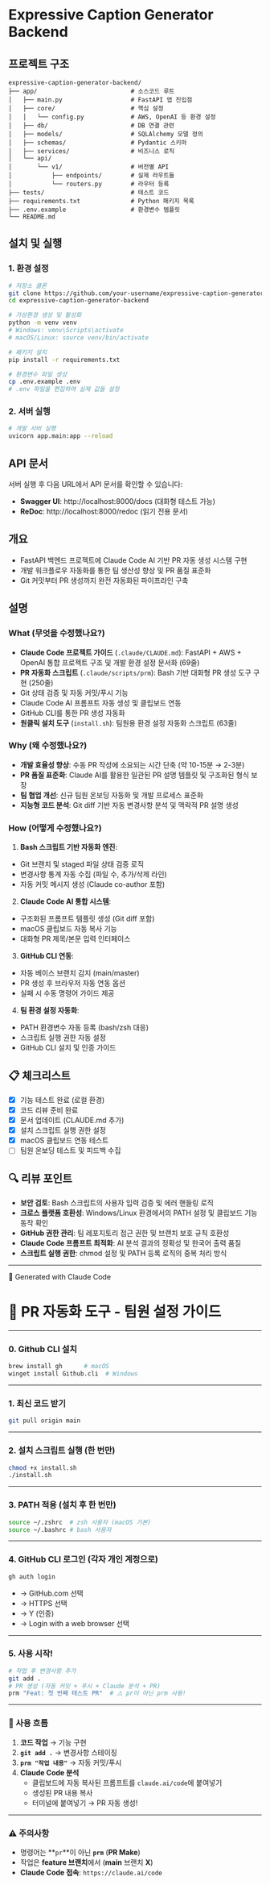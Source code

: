 # Expressive Caption Generator Backend


## 프로젝트 구조

```
expressive-caption-generator-backend/
├── app/                          # 소스코드 루트
│   ├── main.py                   # FastAPI 앱 진입점
│   ├── core/                     # 핵심 설정
│   │   └── config.py             # AWS, OpenAI 등 환경 설정
│   ├── db/                       # DB 연결 관련
│   ├── models/                   # SQLAlchemy 모델 정의
│   ├── schemas/                  # Pydantic 스키마
│   ├── services/                 # 비즈니스 로직
│   └── api/
│       └── v1/                   # 버전별 API
│           ├── endpoints/        # 실제 라우트들
│           └── routers.py        # 라우터 등록
├── tests/                        # 테스트 코드
├── requirements.txt              # Python 패키지 목록
├── .env.example                  # 환경변수 템플릿
└── README.md
```

## 설치 및 실행

### 1. 환경 설정

```bash
# 저장소 클론
git clone https://github.com/your-username/expressive-caption-generator-backend.git
cd expressive-caption-generator-backend

# 가상환경 생성 및 활성화
python -m venv venv
# Windows: venv\Scripts\activate
# macOS/Linux: source venv/bin/activate

# 패키지 설치
pip install -r requirements.txt

# 환경변수 파일 생성
cp .env.example .env
# .env 파일을 편집하여 실제 값들 설정
```

### 2. 서버 실행

```bash
# 개발 서버 실행
uvicorn app.main:app --reload
```

## API 문서

서버 실행 후 다음 URL에서 API 문서를 확인할 수 있습니다:

- **Swagger UI**: http://localhost:8000/docs (대화형 테스트 가능)
- **ReDoc**: http://localhost:8000/redoc (읽기 전용 문서)

## 개요
- FastAPI 백엔드 프로젝트에 Claude Code AI 기반 PR 자동 생성 시스템 구현
- 개발 워크플로우 자동화를 통한 팀 생산성 향상 및 PR 품질 표준화
- Git 커밋부터 PR 생성까지 완전 자동화된 파이프라인 구축

## 설명

### What (무엇을 수정했나요?)
- **Claude Code 프로젝트 가이드** (`.claude/CLAUDE.md`): FastAPI + AWS + OpenAI 통합 프로젝트 구조 및 개발 환경 설정 문서화 (69줄)
- **PR 자동화 스크립트** (`.claude/scripts/prm`): Bash 기반 대화형 PR 생성 도구 구현 (250줄)
 - Git 상태 검증 및 자동 커밋/푸시 기능
 - Claude Code AI 프롬프트 자동 생성 및 클립보드 연동
 - GitHub CLI를 통한 PR 생성 자동화
- **원클릭 설치 도구** (`install.sh`): 팀원용 환경 설정 자동화 스크립트 (63줄)

### Why (왜 수정했나요?)
- **개발 효율성 향상**: 수동 PR 작성에 소요되는 시간 단축 (약 10-15분 → 2-3분)
- **PR 품질 표준화**: Claude AI를 활용한 일관된 PR 설명 템플릿 및 구조화된 형식 보장
- **팀 협업 개선**: 신규 팀원 온보딩 자동화 및 개발 프로세스 표준화
- **지능형 코드 분석**: Git diff 기반 자동 변경사항 분석 및 맥락적 PR 설명 생성

### How (어떻게 수정했나요?)
1. **Bash 스크립트 기반 자동화 엔진**:
  - Git 브랜치 및 staged 파일 상태 검증 로직
  - 변경사항 통계 자동 수집 (파일 수, 추가/삭제 라인)
  - 자동 커밋 메시지 생성 (Claude co-author 포함)

2. **Claude Code AI 통합 시스템**:
  - 구조화된 프롬프트 템플릿 생성 (Git diff 포함)
  - macOS 클립보드 자동 복사 기능
  - 대화형 PR 제목/본문 입력 인터페이스

3. **GitHub CLI 연동**:
  - 자동 베이스 브랜치 감지 (main/master)
  - PR 생성 후 브라우저 자동 연동 옵션
  - 실패 시 수동 명령어 가이드 제공

4. **팀 환경 설정 자동화**:
  - PATH 환경변수 자동 등록 (bash/zsh 대응)
  - 스크립트 실행 권한 자동 설정
  - GitHub CLI 설치 및 인증 가이드

## 📋 체크리스트
- [x] 기능 테스트 완료 (로컬 환경)
- [x] 코드 리뷰 준비 완료
- [x] 문서 업데이트 (CLAUDE.md 추가)
- [x] 설치 스크립트 실행 권한 설정
- [x] macOS 클립보드 연동 테스트
- [ ] 팀원 온보딩 테스트 및 피드백 수집

## 🔍 리뷰 포인트
- **보안 검토**: Bash 스크립트의 사용자 입력 검증 및 에러 핸들링 로직
- **크로스 플랫폼 호환성**: Windows/Linux 환경에서의 PATH 설정 및 클립보드 기능 동작 확인
- **GitHub 권한 관리**: 팀 레포지토리 접근 권한 및 브랜치 보호 규칙 호환성
- **Claude Code 프롬프트 최적화**: AI 분석 결과의 정확성 및 한국어 출력 품질
- **스크립트 실행 권한**: chmod 설정 및 PATH 등록 로직의 중복 처리 방식

---
🤖 Generated with Claude Code




# 🚀 PR 자동화 도구 - 팀원 설정 가이드

-----

### 0\. Github CLI 설치

```bash
brew install gh      # macOS
winget install Github.cli  # Windows
```

-----

### 1\. 최신 코드 받기

```bash
git pull origin main
```

-----

### 2\. 설치 스크립트 실행 (한 번만)

```bash
chmod +x install.sh
./install.sh
```

-----

### 3\. PATH 적용 (설치 후 한 번만)

```bash
source ~/.zshrc  # zsh 사용자 (macOS 기본)
source ~/.bashrc # bash 사용자
```

-----

### 4\. GitHub CLI 로그인 (각자 개인 계정으로)

```bash
gh auth login
```

  * → GitHub.com 선택
  * → HTTPS 선택
  * → Y (인증)
  * → Login with a web browser 선택

-----

### 5\. 사용 시작\!

```bash
# 작업 후 변경사항 추가
git add .
# PR 생성 (자동 커밋 + 푸시 + Claude 분석 + PR)
prm "Feat: 첫 번째 테스트 PR"  # ⚠️ pr이 아닌 prm 사용!
```

---

### 📝 사용 흐름

1.  **코드 작업** → 기능 구현
2.  **`git add .`** → 변경사항 스테이징
3.  **`prm "작업 내용"`** → 자동 커밋/푸시
4.  **Claude Code 분석**
      * 클립보드에 자동 복사된 프롬프트를 `claude.ai/code`에 붙여넣기
      * 생성된 PR 내용 복사
      * 터미널에 붙여넣기 → PR 자동 생성\!

---

### ⚠️ 주의사항

  * 명령어는 \*\*`pr`\*\*이 아닌 **`prm`** (**PR Make**)
  * 작업은 **feature 브랜치**에서 (**main** 브랜치 **X**)
  * **Claude Code 접속**: `https://claude.ai/code`
